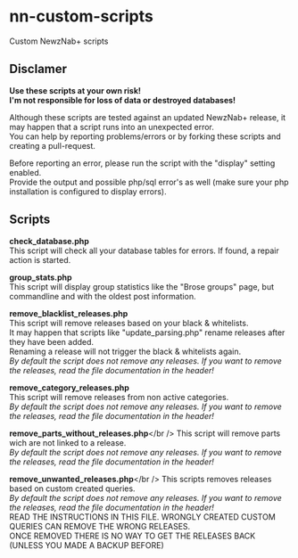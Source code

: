 nn-custom-scripts
=================

Custom NewzNab+ scripts

Disclamer
------
**Use these scripts at your own risk!<br />
I'm not responsible for loss of data or destroyed databases!**

Although these scripts are tested against an updated NewzNab+ release, it may happen that a script runs into an unexpected error.<br />
You can help by reporting problems/errors or by forking these scripts and creating a pull-request.

Before reporting an error, please run the script with the "display" setting enabled.<br />
Provide the output and possible php/sql error's as well (make sure your php installation is configured to display errors).

Scripts
-------
**check_database.php**<br />
This script will check all your database tables for errors. If found, a repair action is started.

**group_stats.php**<br />
This script will display group statistics like the "Brose groups" page, but commandline and with the oldest post information.

**remove\_blacklist\_releases.php**<br />
This script will remove releases based on your black & whitelists.<br />
It may happen that scripts like "update\_parsing.php" rename releases after they have been added.<br />
Renaming a release will not trigger the black & whitelists again.<br />
_By default the script does not remove any releases. If you want to remove the releases, read the file documentation in the header!_

**remove\_category\_releases.php**<br />
This script will remove releases from non active categories.<br />
_By default the script does not remove any releases. If you want to remove the releases, read the file documentation in the header!_

**remove\_parts\_without\_releases.php**</br />
This script will remove parts wich are not linked to a release.<br />
_By default the script does not remove any releases. If you want to remove the releases, read the file documentation in the header!_

**remove\_unwanted\_releases.php**</br />
This scripts removes releases based on custom created queries.<br />
_By default the script does not remove any releases. If you want to remove the releases, read the file documentation in the header!_<br />
READ THE INSTRUCTIONS IN THIS FILE. WRONGLY CREATED CUSTOM QUERIES CAN REMOVE THE WRONG RELEASES.<br />
ONCE REMOVED THERE IS NO WAY TO GET THE RELEASES BACK (UNLESS YOU MADE A BACKUP BEFORE)<br />